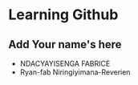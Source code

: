 # Learning Github
## Add Your name's here

-  NDACYAYISENGA FABRICE
-  Ryan-fab
Niringiyimana-Reverien
